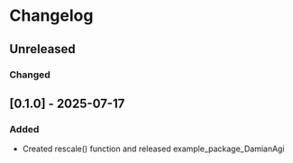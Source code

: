 # Changelog

## Unreleased

### Changed

## [0.1.0] - 2025-07-17

### Added

- Created rescale() function and released example_package_DamianAgi
